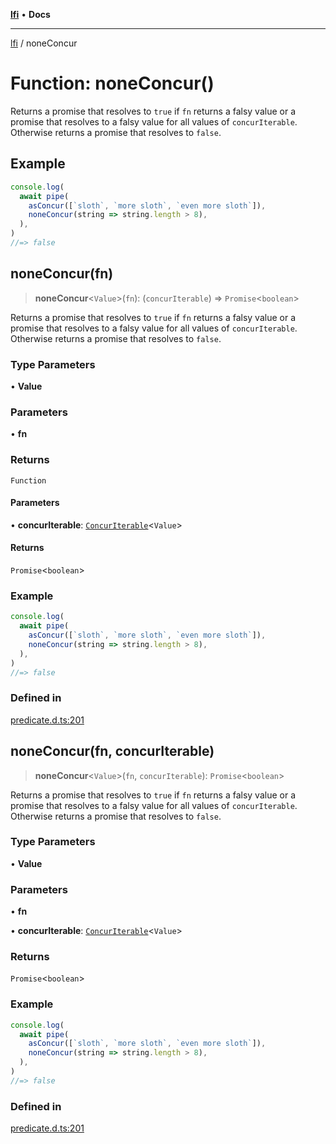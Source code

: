 [**lfi**](../readme.md) • **Docs**

***

[lfi](../globals.md) / noneConcur

# Function: noneConcur()

Returns a promise that resolves to `true` if `fn` returns a falsy value or a
promise that resolves to a falsy value for all values of `concurIterable`.
Otherwise returns a promise that resolves to `false`.

## Example

```js
console.log(
  await pipe(
    asConcur([`sloth`, `more sloth`, `even more sloth`]),
    noneConcur(string => string.length > 8),
  ),
)
//=> false
```

## noneConcur(fn)

> **noneConcur**\<`Value`\>(`fn`): (`concurIterable`) => `Promise`\<`boolean`\>

Returns a promise that resolves to `true` if `fn` returns a falsy value or a
promise that resolves to a falsy value for all values of `concurIterable`.
Otherwise returns a promise that resolves to `false`.

### Type Parameters

• **Value**

### Parameters

• **fn**

### Returns

`Function`

#### Parameters

• **concurIterable**: [`ConcurIterable`](../type-aliases/ConcurIterable.md)\<`Value`\>

#### Returns

`Promise`\<`boolean`\>

### Example

```js
console.log(
  await pipe(
    asConcur([`sloth`, `more sloth`, `even more sloth`]),
    noneConcur(string => string.length > 8),
  ),
)
//=> false
```

### Defined in

[predicate.d.ts:201](https://github.com/TomerAberbach/lfi/blob/e98b31ea37c84de0758cf58c8fcf28193f36b533/src/operations/predicate.d.ts#L201)

## noneConcur(fn, concurIterable)

> **noneConcur**\<`Value`\>(`fn`, `concurIterable`): `Promise`\<`boolean`\>

Returns a promise that resolves to `true` if `fn` returns a falsy value or a
promise that resolves to a falsy value for all values of `concurIterable`.
Otherwise returns a promise that resolves to `false`.

### Type Parameters

• **Value**

### Parameters

• **fn**

• **concurIterable**: [`ConcurIterable`](../type-aliases/ConcurIterable.md)\<`Value`\>

### Returns

`Promise`\<`boolean`\>

### Example

```js
console.log(
  await pipe(
    asConcur([`sloth`, `more sloth`, `even more sloth`]),
    noneConcur(string => string.length > 8),
  ),
)
//=> false
```

### Defined in

[predicate.d.ts:201](https://github.com/TomerAberbach/lfi/blob/e98b31ea37c84de0758cf58c8fcf28193f36b533/src/operations/predicate.d.ts#L201)
